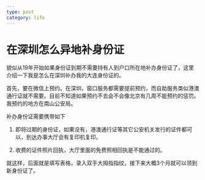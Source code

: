 ```yaml
---
type: post
category: life
---
```

# 在深圳怎么异地补身份证

貌似从19年开始如果身份证到期不需要持有人到户口所在地补办身份证了，这里介绍一下我是怎么在深圳补办我的大连身份证的。

首先，要在微信上预约。在深圳，窗口服务都需要提前预约，而自助服务类似港澳通行证就不需要。目前不知道如果预约不去会不会像北京有几周不能预约的惩罚。我预约的地方在南山公安局。

补办身份证需要携带如下

1. 即将过期的身份证，如果没有，港澳通行证等其它公安机关发行的证件都可以，到达办事大厅会有复印机复印。

2. 收费的证件照片回执，大厅里面的免费照相回执是不能通过的。

就这样，后面就是填写表格，录入双手大拇指指纹，接下来大概3个月就可以领到新身份证了。